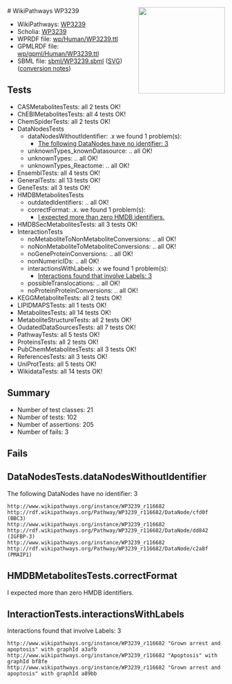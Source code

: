 <img style="float: right; width: 200px" src="../logo.png" />
# WikiPathways WP3239

* WikiPathways: [WP3239](https://identifiers.org/wikipathways:WP3239)
* Scholia: [WP3239](https://scholia.toolforge.org/wikipathways/WP3239)
* WPRDF file: [wp/Human/WP3239.ttl](../wp/Human/WP3239.ttl)
* GPMLRDF file: [wp/gpml/Human/WP3239.ttl](../wp/gpml/Human/WP3239.ttl)
* SBML file: [sbml/WP3239.sbml](../sbml/WP3239.sbml) ([SVG](../sbml/WP3239.svg)) ([conversion notes](../sbml/WP3239.txt))

## Tests
* CASMetabolitesTests: all 2 tests OK!
* ChEBIMetabolitesTests: all 4 tests OK!
* ChemSpiderTests: all 2 tests OK!
* DataNodesTests
    * dataNodesWithoutIdentifier: .x we found 1 problem(s):
        * [The following DataNodes have no identifier: 3](#d2d32fa2)
    * unknownTypes_knownDatasource: .. all OK!
    * unknownTypes: .. all OK!
    * unknownTypes_Reactome: .. all OK!
* EnsemblTests: all 4 tests OK!
* GeneralTests: all 13 tests OK!
* GeneTests: all 3 tests OK!
* HMDBMetabolitesTests
    * outdatedIdentifiers: .. all OK!
    * correctFormat: .x. we found 1 problem(s):
        * [I expected more than zero HMDB identifiers.](#ad154c1e)
* HMDBSecMetabolitesTests: all 3 tests OK!
* InteractionTests
    * noMetaboliteToNonMetaboliteConversions: .. all OK!
    * noNonMetaboliteToMetaboliteConversions: .. all OK!
    * noGeneProteinConversions: .. all OK!
    * nonNumericIDs: .. all OK!
    * interactionsWithLabels: .x we found 1 problem(s):
        * [Interactions found that involve Labels: 3](#630d267a)
    * possibleTranslocations: .. all OK!
    * noProteinProteinConversions: .. all OK!
* KEGGMetaboliteTests: all 2 tests OK!
* LIPIDMAPSTests: all 1 tests OK!
* MetabolitesTests: all 14 tests OK!
* MetaboliteStructureTests: all 2 tests OK!
* OudatedDataSourcesTests: all 7 tests OK!
* PathwayTests: all 5 tests OK!
* ProteinsTests: all 2 tests OK!
* PubChemMetabolitesTests: all 3 tests OK!
* ReferencesTests: all 3 tests OK!
* UniProtTests: all 5 tests OK!
* WikidataTests: all 14 tests OK!


## Summary

* Number of test classes: 21
* Number of tests: 102
* Number of assertions: 205
* Number of fails: 3

## Fails

<a name="d2d32fa2" />

## DataNodesTests.dataNodesWithoutIdentifier

The following DataNodes have no identifier: 3
```
http://www.wikipathways.org/instance/WP3239_r116682 http://rdf.wikipathways.org/Pathway/WP3239_r116682/DataNode/cfd0f (BBC3)
http://www.wikipathways.org/instance/WP3239_r116682 http://rdf.wikipathways.org/Pathway/WP3239_r116682/DataNode/dd842 (IGFBP-3)
http://www.wikipathways.org/instance/WP3239_r116682 http://rdf.wikipathways.org/Pathway/WP3239_r116682/DataNode/c2a8f (PMAIP1)
```

<a name="ad154c1e" />

## HMDBMetabolitesTests.correctFormat

I expected more than zero HMDB identifiers.
<a name="630d267a" />

## InteractionTests.interactionsWithLabels

Interactions found that involve Labels: 3
```
http://www.wikipathways.org/instance/WP3239_r116682 "Grown arrest and apoptosis" with graphId a3afb
http://www.wikipathways.org/instance/WP3239_r116682 "Apoptosis" with graphId bf8fe
http://www.wikipathways.org/instance/WP3239_r116682 "Grown arrest and apoptosis" with graphId a89bb
```

